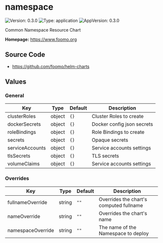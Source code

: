 # namespace

![Version: 0.3.0](https://img.shields.io/badge/Version-0.3.0-informational?style=flat-square) ![Type: application](https://img.shields.io/badge/Type-application-informational?style=flat-square) ![AppVersion: 0.3.0](https://img.shields.io/badge/AppVersion-0.3.0-informational?style=flat-square)

Common Namespace Resource Chart

**Homepage:** <https://www.foomo.org>

## Source Code

* <https://github.com/foomo/helm-charts>

## Values

### General

| Key | Type | Default | Description |
|-----|------|---------|-------------|
| clusterRoles | object | `{}` | Cluster Roles to create |
| dockerSecrets | object | `{}` | Docker config json secrets |
| roleBindings | object | `{}` | Role Bindings to create |
| secrets | object | `{}` | Opaque secrets |
| serviceAccounts | object | `{}` | Service accounts settings |
| tlsSecrets | object | `{}` | TLS secrets |
| volumeClaims | object | `{}` | Service accounts settings |

### Overrides

| Key | Type | Default | Description |
|-----|------|---------|-------------|
| fullnameOverride | string | `""` | Overrides the chart's computed fullname |
| nameOverride | string | `""` | Overrides the chart's name |
| namespaceOverride | string | `""` | The name of the Namespace to deploy |
